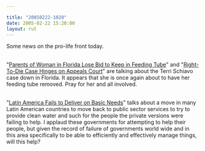 ```yaml
---

title: "20050222-1020"
date: 2005-02-22 15:20:00
layout: rut
---
```


Some news on the pro-life front today.<br  /><br  />

"<a href="http://www.nytimes.com/2005/02/22/national/22schiavo.html?ei=5088&en=e20cb0d46fde2d9a&ex=1266728400&partner=rssnyt&pagewanted=print&position=">Parents
of Woman in Florida Lose Bid to Keep in Feeding Tube</a>" and "<a href="http://news.findlaw.com/ap_stories/other/1500/2-22-2005/20050222031502_17.html">Right-To-Die
Case Hinges on Appeals Court</a>" are talking about the Terri
Schiavo case down in Florida.  It appears that she is once again
about to have her feeding tube removed.  Pray for her and all
involved.<br  /><br  />

"<a href="http://www.nytimes.com/2005/02/22/international/americas/22bolivia.html?ei=5088&en=f41f4fefc1ec2d4f&ex=1266814800&partner=rssnyt&pagewanted=print&position=">Latin
America Fails to Deliver on Basic Needs</a>" talks about a move in
many Latin American countries to move back to public sector services
to try to provide clean water and such for the people the private
versions were failing to help.  I applaud these governments for
attempting to help their people, but given the record of failure
of governments world wide and in this area specifically to be able
to efficiently and effectively manage things, will this help?

